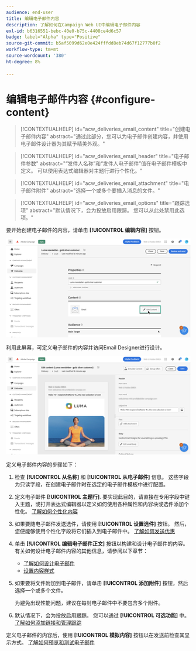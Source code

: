```yaml
---
audience: end-user
title: 编辑电子邮件内容
description: 了解如何在Campaign Web UI中编辑电子邮件内容
exl-id: b6316551-bebc-40e0-b75c-4408ce4d6c57
badge: label="Alpha" type="Positive"
source-git-commit: b5af5099d62e0e424fffdd8eb74d67f12777b0f2
workflow-type: tm+mt
source-wordcount: '380'
ht-degree: 8%

---
```


# 编辑电子邮件内容 {#configure-content}

>[!CONTEXTUALHELP]
>id="acw_deliveries_email_content"
>title="创建电子邮件内容"
>abstract="通过此部分，您可以为电子邮件创建内容，并使用电子邮件设计器为其赋予精美外观。"

>[!CONTEXTUALHELP]
>id="acw_deliveries_email_header"
>title="电子邮件参数"
>abstract="“发件人名称”和“发件人电子邮件”值在电子邮件模板中定义。 可以使用表达式编辑器对主题行进行个性化。"

>[!CONTEXTUALHELP]
>id="acw_deliveries_email_attachment"
>title="电子邮件附件"
>abstract="选择一个或多个要插入消息的文件。"

>[!CONTEXTUALHELP]
>id="acw_deliveries_email_options"
>title="跟踪选项"
>abstract="默认情况下，会为投放启用跟踪。 您可以从此处禁用此选项。"

要开始创建电子邮件的内容，请单击 **[!UICONTROL 编辑内容]** 按钮。

![](assets/edit-content.png)

利用此屏幕，可定义电子邮件的内容并访问Email Designer进行设计。

![](assets/content-dashboard.png)

定义电子邮件内容的步骤如下：

1. 检查 **[!UICONTROL 从名称]** 和 **[!UICONTROL 从电子邮件]** 信息。 这些字段为只读字段，在创建电子邮件时在选定的电子邮件模板中进行配置。

1. 定义电子邮件 **[!UICONTROL 主题行]**. 要实现此目的，请直接在专用字段中键入主题，或打开表达式编辑器以定义如何使用各种属性和内容块或选件添加个性化。 [了解如何个性化内容](../personalization/personalize.md)

1. 如果要随电子邮件发送选件，请使用 **[!UICONTROL 设置选件]** 按钮。 然后，您便能够使用个性化字段将它们插入到电子邮件中。 [了解如何发送优惠](offers.md)

1. 单击 **[!UICONTROL 编辑电子邮件正文]** 按钮以构建和设计电子邮件的内容。 有关如何设计电子邮件内容的其他信息，请参阅以下章节：

   * [了解如何设计电子邮件](create-email-content.md)
   * [设置内容样式](get-started-email-style.md)

1. 如果要将文件附加到电子邮件，请单击 **[!UICONTROL 添加附件]** 按钮，然后选择一个或多个文件。

   为避免出现性能问题，建议在每封电子邮件中不要包含多个附件。

   <!--limitation on size + number of files?-->

1. 默认情况下，会为投放启用跟踪。 您可以通过 **[!UICONTROL 可选功能]** 中。 [了解如何添加链接和管理跟踪](message-tracking.md)

定义电子邮件的内容后，使用 **[!UICONTROL 模拟内容]** 按钮以在发送前检查其显示方式。 [了解如何预览和测试电子邮件](../preview-test/preview-test.md)
